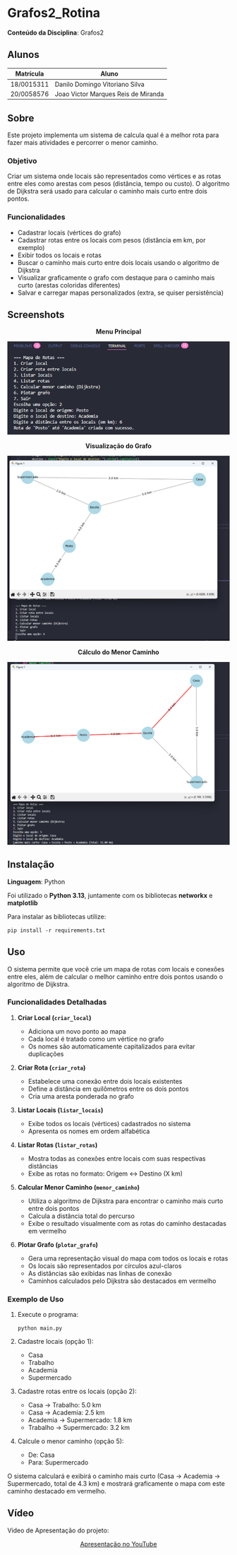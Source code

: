 # Grafos2_Rotina

<!-- **Número da Lista**: X<br> -->
**Conteúdo da Disciplina**: Grafos2<br>

## Alunos
|Matrícula | Aluno |
| -- | -- |
| 18/0015311  |  Danilo Domingo Vitoriano Silva |
| 20/0058576  |  Joao Victor Marques Reis de Miranda |

## Sobre 
Este projeto implementa um sistema de calcula qual é a melhor rota para fazer mais atividades e percorrer o menor caminho.

### Objetivo
Criar um sistema onde locais são representados como vértices e as rotas entre eles como arestas com pesos (distância, tempo ou custo). O algoritmo de Dijkstra será usado para calcular o caminho mais curto entre dois pontos.

### Funcionalidades
- Cadastrar locais (vértices do grafo)
- Cadastrar rotas entre os locais com pesos (distância em km, por exemplo)
- Exibir todos os locais e rotas
- Buscar o caminho mais curto entre dois locais usando o algoritmo de Dijkstra
- Visualizar graficamente o grafo com destaque para o caminho mais curto (arestas coloridas diferentes)
- Salvar e carregar mapas personalizados (extra, se quiser persistência)

## Screenshots

<div align="center">
  <p><b>Menu Principal</b></p>
  <img src="./assets/menu.png" alt="Menu do Sistema">
</div>

<div align="center">
  <p><b>Visualização do Grafo</b></p>
  <img src="./assets/grafo_plotado.png" alt="Grafo Plotado">
</div>

<div align="center">
  <p><b>Cálculo do Menor Caminho</b></p>
  <img src="./assets/menor_caminho.png" alt="Menor Caminho (Dijkstra)">
</div>

## Instalação 
**Linguagem**: Python<br>

Foi utilizado o **Python 3.13**, juntamente com os bibliotecas **networkx** e **matplotlib**

Para instalar as bibliotecas utilize:

    pip install -r requirements.txt


## Uso 

O sistema permite que você crie um mapa de rotas com locais e conexões entre eles, além de calcular o melhor caminho entre dois pontos usando o algoritmo de Dijkstra.

### Funcionalidades Detalhadas

1. **Criar Local (`criar_local`)**
   - Adiciona um novo ponto ao mapa
   - Cada local é tratado como um vértice no grafo
   - Os nomes são automaticamente capitalizados para evitar duplicações

2. **Criar Rota (`criar_rota`)**
   - Estabelece uma conexão entre dois locais existentes
   - Define a distância em quilômetros entre os dois pontos
   - Cria uma aresta ponderada no grafo

3. **Listar Locais (`listar_locais`)**
   - Exibe todos os locais (vértices) cadastrados no sistema
   - Apresenta os nomes em ordem alfabética

4. **Listar Rotas (`listar_rotas`)**
   - Mostra todas as conexões entre locais com suas respectivas distâncias
   - Exibe as rotas no formato: Origem ↔ Destino (X km)

5. **Calcular Menor Caminho (`menor_caminho`)**
   - Utiliza o algoritmo de Dijkstra para encontrar o caminho mais curto entre dois pontos
   - Calcula a distância total do percurso
   - Exibe o resultado visualmente com as rotas do caminho destacadas em vermelho

6. **Plotar Grafo (`plotar_grafo`)**
   - Gera uma representação visual do mapa com todos os locais e rotas
   - Os locais são representados por círculos azul-claros
   - As distâncias são exibidas nas linhas de conexão
   - Caminhos calculados pelo Dijkstra são destacados em vermelho

### Exemplo de Uso

1. Execute o programa:
   ```
   python main.py
   ```

2. Cadastre locais (opção 1):
   - Casa
   - Trabalho
   - Academia
   - Supermercado

3. Cadastre rotas entre os locais (opção 2):
   - Casa → Trabalho: 5.0 km
   - Casa → Academia: 2.5 km
   - Academia → Supermercado: 1.8 km
   - Trabalho → Supermercado: 3.2 km

4. Calcule o menor caminho (opção 5):
   - De: Casa
   - Para: Supermercado

O sistema calculará e exibirá o caminho mais curto (Casa → Academia → Supermercado, total de 4.3 km) e mostrará graficamente o mapa com este caminho destacado em vermelho.
## Vídeo

Video de Apresentação do projeto:

<div align="center">
  <!-- <p><a href="./assets/Trabalho_de_PA_Grafo1.mp4">Vídeo de Apresentação</a></p> -->
  <p><a href="https://www.youtube.com/watch?v=UixELlDHuOc">Apresentação no YouTube</a></p>
</div>
